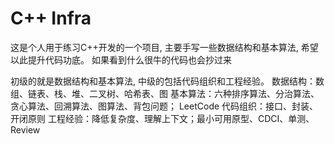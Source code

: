 # C++ Infra

这是个人用于练习C++开发的一个项目, 主要手写一些数据结构和基本算法, 希望以此提升代码功底。
如果看到什么很牛的代码也会抄过来

初级的就是数据结构和基本算法, 中级的包括代码组织和工程经验。
数据结构：数组、链表、栈、堆、二叉树、哈希表、图
基本算法：六种排序算法、分治算法、贪心算法、回溯算法、图算法、背包问题； LeetCode
代码组织：接口、封装、开闭原则
工程经验：降低复杂度、理解上下文；最小可用原型、CDCI、单测、Review
